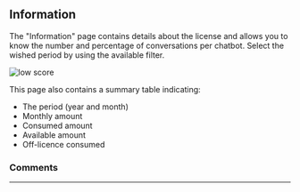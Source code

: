 ## Information

The "Information" page contains details about the license and allows you to know
the number and percentage of conversations per chatbot. Select the wished period
by using the available filter.

<div class="image_center">
  <img :src="$withBase('/assets/img/en/home/home5.png')" alt="low score">
</div>


This page also contains a summary table indicating:

-   The period (year and month)
-   Monthly amount
-   Consumed amount
-   Available amount
-   Off-licence consumed

### Comments
---

<Commentaire />